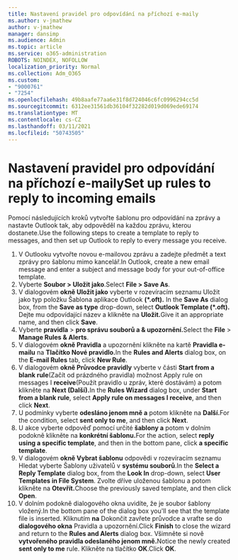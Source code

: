 ```yaml
---
title: Nastavení pravidel pro odpovídání na příchozí e-maily
ms.author: v-jmathew
author: v-jmathew
manager: dansimp
ms.audience: Admin
ms.topic: article
ms.service: o365-administration
ROBOTS: NOINDEX, NOFOLLOW
localization_priority: Normal
ms.collection: Adm_O365
ms.custom:
- "9000761"
- "7254"
ms.openlocfilehash: 49b8aafe77aa6e31f8d724046c6fc0996294cc5d
ms.sourcegitcommit: 6312ee31561db36104f32282d019d069ede69174
ms.translationtype: MT
ms.contentlocale: cs-CZ
ms.lasthandoff: 03/11/2021
ms.locfileid: "50743505"
---
```

# <a name="set-up-rules-to-reply-to-incoming-emails"></a><span data-ttu-id="b4f9e-102">Nastavení pravidel pro odpovídání na příchozí e-maily</span><span class="sxs-lookup"><span data-stu-id="b4f9e-102">Set up rules to reply to incoming emails</span></span>

<span data-ttu-id="b4f9e-103">Pomocí následujících kroků vytvořte šablonu pro odpovídání na zprávy a nastavte Outlook tak, aby odpověděl na každou zprávu, kterou dostanete.</span><span class="sxs-lookup"><span data-stu-id="b4f9e-103">Use the following steps to create a template to reply to messages, and then set up Outlook to reply to every message you receive.</span></span>

1. <span data-ttu-id="b4f9e-104">V Outlooku vytvořte novou e-mailovou zprávu a zadejte předmět a text zprávy pro šablonu mimo kancelář.</span><span class="sxs-lookup"><span data-stu-id="b4f9e-104">In Outlook, create a new email message and enter a subject and message body for your out-of-office template.</span></span>
2. <span data-ttu-id="b4f9e-105">Vyberte **Soubor > Uložit jako**.</span><span class="sxs-lookup"><span data-stu-id="b4f9e-105">Select **File > Save As**.</span></span>
3. <span data-ttu-id="b4f9e-106">V dialogovém **okně Uložit jako** vyberte v rozevíracím seznamu Uložit jako typ položku Šablona aplikace Outlook **(\*.oft).** </span><span class="sxs-lookup"><span data-stu-id="b4f9e-106">In the **Save As** dialog box, from the **Save as type** drop-down, select **Outlook Template (\*.oft).**</span></span> <span data-ttu-id="b4f9e-107">Dejte mu odpovídající název a klikněte na **Uložit.**</span><span class="sxs-lookup"><span data-stu-id="b4f9e-107">Give it an appropriate name, and then click **Save**.</span></span>
4. <span data-ttu-id="b4f9e-108">Vyberte **pravidla**  >  **pro správu souborů a & upozornění.**</span><span class="sxs-lookup"><span data-stu-id="b4f9e-108">Select the **File** > **Manage Rules & Alerts**.</span></span>
5. <span data-ttu-id="b4f9e-109">V dialogovém **okně Pravidla** a upozornění klikněte na kartě **Pravidla e-mailu** na **Tlačítko Nové pravidlo.**</span><span class="sxs-lookup"><span data-stu-id="b4f9e-109">In the **Rules and Alerts** dialog box, on the **E-mail Rules** tab, click **New Rule**.</span></span>
6. <span data-ttu-id="b4f9e-110">V dialogovém **okně Průvodce pravidly** vyberte v části **Start from a blank rule**(Začít od prázdného pravidla) možnost Apply rule on messages I **receive**(Použít pravidlo u zpráv, které dostávám) a potom klikněte na **Next (Další).**</span><span class="sxs-lookup"><span data-stu-id="b4f9e-110">In the **Rules Wizard** dialog box, under **Start from a blank rule**, select **Apply rule on messages I receive**, and then click **Next**.</span></span>
7. <span data-ttu-id="b4f9e-111">U podmínky vyberte **odesláno jenom mně a** potom klikněte na **Další.**</span><span class="sxs-lookup"><span data-stu-id="b4f9e-111">For the condition, select **sent only to me**, and then click **Next**.</span></span>
8. <span data-ttu-id="b4f9e-112">U akce vyberte odpověď pomocí určité **šablony a** potom v dolním podokně klikněte na **konkrétní šablonu.**</span><span class="sxs-lookup"><span data-stu-id="b4f9e-112">For the action, select **reply using a specific template**, and then in the bottom pane, click **a specific template**.</span></span>
9. <span data-ttu-id="b4f9e-113">V dialogovém **okně Vybrat šablonu** odpovědi  v rozevíracím seznamu Hledat vyberte Šablony uživatelů v **systému souborů**.</span><span class="sxs-lookup"><span data-stu-id="b4f9e-113">In the **Select a Reply Template** dialog box, from the **Look In** drop-down, select **User Templates in File System**.</span></span> <span data-ttu-id="b4f9e-114">Zvolte dříve uloženou šablonu a potom klikněte na **Otevřít.**</span><span class="sxs-lookup"><span data-stu-id="b4f9e-114">Choose the previously saved template, and then click **Open**.</span></span>
10. <span data-ttu-id="b4f9e-115">V dolním podokně dialogového okna uvidíte, že je soubor šablony vložený.</span><span class="sxs-lookup"><span data-stu-id="b4f9e-115">In the bottom pane of the dialog box you'll see that the template file is inserted.</span></span> <span data-ttu-id="b4f9e-116">Kliknutím **na** Dokončit zavřete průvodce a vraťte se do **dialogového okna** Pravidla a upozornění.</span><span class="sxs-lookup"><span data-stu-id="b4f9e-116">Click **Finish** to close the wizard and return to the **Rules and Alerts** dialog box.</span></span> <span data-ttu-id="b4f9e-117">Všimněte si nově **vytvořeného pravidla odeslaného jenom mně.**</span><span class="sxs-lookup"><span data-stu-id="b4f9e-117">Notice the newly created **sent only to me** rule.</span></span> <span data-ttu-id="b4f9e-118">Klikněte na tlačítko **OK**.</span><span class="sxs-lookup"><span data-stu-id="b4f9e-118">Click **OK**.</span></span>
